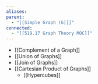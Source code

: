 ```yaml
---
aliases: 
parent:
  - "[[Simple Graph (G)]]"
connected:
  - "[[519.17 Graph Theory MOC]]"
---
```

- [[Complement of a Graph]]
- [[Union of Graphs]]
- [[Join of Graphs]]
- [[Cartesian Product of Graphs]]
    - [[Hypercubes]]












